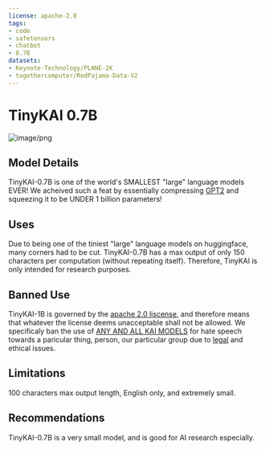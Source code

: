 ```yaml
---
license: apache-2.0
tags:
- code
- safetensors
- chatbot
- 0.7B
datasets:
- Keynote-Technology/PLANE-2K
- togethercomputer/RedPajama-Data-V2
---
```


# TinyKAI 0.7B
![image/png](https://cdn-uploads.huggingface.co/production/uploads/6500c7c912c1442d994c36e5/kzoTQKbdAXNfOxw5hUts3.png)

## Model Details
TinyKAI-0.7B is one of the world's SMALLEST "large" language models EVER!
We acheived such a feat by essentially compressing [GPT2](https://huggingface.co/gpt2) and squeezing it to be UNDER 1 billion parameters!

## Uses
Due to being one of the tiniest "large" language models on huggingface, many corners had to be cut. TinyKAI-0.7B has a max output of only 150 characters per computation (without repeating itself). Therefore, TinyKAI is only intended for research purposes.
<!-- Address questions around how the model is intended to be used, including the foreseeable users of the model and those affected by the model. -->

## Banned Use
TinyKAI-1B is governed by the [apache 2.0 liscense](https://choosealicense.com/licenses/apache-2.0/), and therefore means that whatever the license deems unacceptable shall not be allowed. We specificaly ban the use of  [ANY AND ALL KAI MODELS](https://huggingface.co/collections/Keynote-Technology/kai-large-language-models) for hate speech towards a paricular thing, person, our particular group due to [legal](https://www.ftc.gov/news-events/news/press-releases/2022/06/ftc-report-warns-about-using-artificial-intelligence-combat-online-problems) and ethical issues.

## Limitations
100 characters max output length, English only, and extremely small.

## Recommendations
TinyKAI-0.7B is a very small model, and is good for AI research especially.